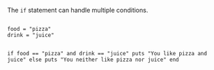 The `if` statement can handle multiple
conditions.

<codeblock language="ruby" type="lesson">
<code>
food = "pizza"
drink = "juice"

if food == "pizza" and drink == "juice"
  puts "You like pizza and juice"
else
  puts "You neither like pizza nor juice"
end
</code>
</codeblock>
